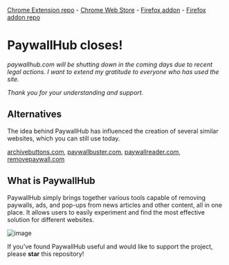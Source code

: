 [Chrome Extension repo](https://paywallhub.com) - [Chrome Web Store](https://chrome.google.com/webstore/detail/paywallhub/iimagbhmhkinjaaammedekiocfphhhca) - [Firefox addon](https://addons.mozilla.org/es/firefox/addon/paywallhub/) - [Firefox addon repo](https://github.com/Angeloyo/paywallhub-firefox-addon)

# PaywallHub closes!

*paywallhub.com will be shutting down in the coming days due to recent legal actions. I want to extend my gratitude to everyone who has used the site.*

*Thank you for your understanding and support.*

## Alternatives 

The idea behind PaywallHub has influenced the creation of several similar websites, which you can still use today.

[archivebuttons.com](https://www.archivebuttons.com), [paywallbuster.com](https://www.paywallbuster.com), [paywallreader.com](https://www.paywallreader.com), [removepaywall.com](https://www.removepaywall.com)

## What is PaywallHub

PaywallHub simply brings together various tools capable of removing paywalls, ads, and pop-ups from news articles and other content, all in one place. It allows users to easily experiment and find the most effective solution for different websites.

![image](https://i.ibb.co/cTjk80R/Fire-Shot-Capture-012-Paywall-Hub-Remove-Paywalls-for-free-paywallhub-com.png)

If you’ve found PaywallHub useful and would like to support the project, please **star** this repository!
